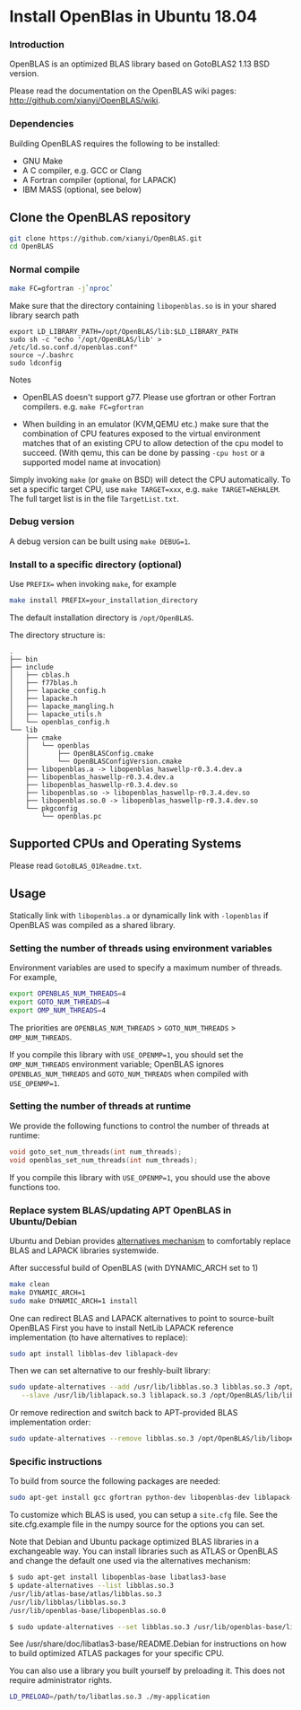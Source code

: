 # Install OpenBlas in Ubuntu 18.04


### Introduction

OpenBLAS is an optimized BLAS library based on GotoBLAS2 1.13 BSD version.

Please read the documentation on the OpenBLAS wiki pages: <http://github.com/xianyi/OpenBLAS/wiki>.

### Dependencies

Building OpenBLAS requires the following to be installed:

* GNU Make
* A C compiler, e.g. GCC or Clang
* A Fortran compiler (optional, for LAPACK)
* IBM MASS (optional, see below)


## Clone the OpenBLAS repository

```sh
git clone https://github.com/xianyi/OpenBLAS.git
cd OpenBLAS
```

### Normal compile

```sh
make FC=gfortran -j`nproc`
```

Make sure that the directory containing `libopenblas.so` is in your shared library search path

```
export LD_LIBRARY_PATH=/opt/OpenBLAS/lib:$LD_LIBRARY_PATH
sudo sh -c "echo '/opt/OpenBLAS/lib' > /etc/ld.so.conf.d/openblas.conf"
source ~/.bashrc
sudo ldconfig
```

Notes

- OpenBLAS doesn't support g77. Please use gfortran or other Fortran compilers. e.g. `make FC=gfortran`

- When building in an emulator (KVM,QEMU etc.) make sure that the combination of CPU features exposed to the virtual environment matches that of an existing CPU to allow detection of the cpu model to succeed. (With qemu, this can be done by passing `-cpu host` or a supported model name at invocation)

Simply invoking `make` (or `gmake` on BSD) will detect the CPU automatically.
To set a specific target CPU, use `make TARGET=xxx`, e.g. `make TARGET=NEHALEM`.
The full target list is in the file `TargetList.txt`.

### Debug version

A debug version can be built using `make DEBUG=1`.

### Install to a specific directory (optional)

Use `PREFIX=` when invoking `make`, for example

```sh
make install PREFIX=your_installation_directory
```

The default installation directory is `/opt/OpenBLAS`.

The directory structure is:

```
.
├── bin
├── include
│   ├── cblas.h
│   ├── f77blas.h
│   ├── lapacke_config.h
│   ├── lapacke.h
│   ├── lapacke_mangling.h
│   ├── lapacke_utils.h
│   └── openblas_config.h
└── lib
    ├── cmake
    │   └── openblas
    │       ├── OpenBLASConfig.cmake
    │       └── OpenBLASConfigVersion.cmake
    ├── libopenblas.a -> libopenblas_haswellp-r0.3.4.dev.a
    ├── libopenblas_haswellp-r0.3.4.dev.a
    ├── libopenblas_haswellp-r0.3.4.dev.so
    ├── libopenblas.so -> libopenblas_haswellp-r0.3.4.dev.so
    ├── libopenblas.so.0 -> libopenblas_haswellp-r0.3.4.dev.so
    └── pkgconfig
        └── openblas.pc
```

## Supported CPUs and Operating Systems

Please read `GotoBLAS_01Readme.txt`.

## Usage

Statically link with `libopenblas.a` or dynamically link with `-lopenblas` if OpenBLAS was
compiled as a shared library.

### Setting the number of threads using environment variables

Environment variables are used to specify a maximum number of threads.
For example,

```sh
export OPENBLAS_NUM_THREADS=4
export GOTO_NUM_THREADS=4
export OMP_NUM_THREADS=4
```

The priorities are `OPENBLAS_NUM_THREADS` > `GOTO_NUM_THREADS` > `OMP_NUM_THREADS`.

If you compile this library with `USE_OPENMP=1`, you should set the `OMP_NUM_THREADS`
environment variable; OpenBLAS ignores `OPENBLAS_NUM_THREADS` and `GOTO_NUM_THREADS` when
compiled with `USE_OPENMP=1`.

### Setting the number of threads at runtime

We provide the following functions to control the number of threads at runtime:

```c
void goto_set_num_threads(int num_threads);
void openblas_set_num_threads(int num_threads);
```

If you compile this library with `USE_OPENMP=1`, you should use the above functions too.

### Replace system BLAS/updating APT OpenBLAS in Ubuntu/Debian

Ubuntu and Debian provides [alternatives mechanism](http://manpages.ubuntu.com/manpages/trusty/man8/update-alternatives.8.html) to comfortably replace BLAS and LAPACK libraries systemwide.

After successful build of OpenBLAS (with DYNAMIC_ARCH set to 1)

```sh
make clean
make DYNAMIC_ARCH=1
sudo make DYNAMIC_ARCH=1 install
```

One can redirect BLAS and LAPACK alternatives to point to source-built OpenBLAS First you have to install NetLib LAPACK reference implementation (to have alternatives to replace):

```sh
sudo apt install libblas-dev liblapack-dev
```

Then we can set alternative to our freshly-built library:

```sh
sudo update-alternatives --add /usr/lib/libblas.so.3 libblas.so.3 /opt/OpenBLAS/lib/libopenblas.so.0 41 \
   --slave /usr/lib/liblapack.so.3 liblapack.so.3 /opt/OpenBLAS/lib/libopenblas.so.0
```

Or remove redirection and switch back to APT-provided BLAS implementation order:

```sh
sudo update-alternatives --remove libblas.so.3 /opt/OpenBLAS/lib/libopenblas.so.0
```

### Specific instructions

To build from source the following packages are needed:

```sh
sudo apt-get install gcc gfortran python-dev libopenblas-dev liblapack-dev cython
```

To customize which BLAS is used, you can setup a `site.cfg` file. See the site.cfg.example file in the numpy source for the options you can set.

Note that Debian and Ubuntu package optimized BLAS libraries in a exchangeable way. You can install libraries such as ATLAS or OpenBLAS and change the default one used via the alternatives mechanism:

```sh
$ sudo apt-get install libopenblas-base libatlas3-base
$ update-alternatives --list libblas.so.3
/usr/lib/atlas-base/atlas/libblas.so.3
/usr/lib/libblas/libblas.so.3
/usr/lib/openblas-base/libopenblas.so.0

$ sudo update-alternatives --set libblas.so.3 /usr/lib/openblas-base/libopenblas.so.0
```

See /usr/share/doc/libatlas3-base/README.Debian for instructions on how to build optimized ATLAS packages for your specific CPU. 

You can also use a library you built yourself by preloading it. This does not require administrator rights.

```sh
LD_PRELOAD=/path/to/libatlas.so.3 ./my-application
```
